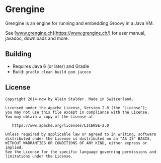 Grengine
========

Grengine is an engine for running and embedding Groovy in a Java VM.

See [www.grengine.ch](https://www.grengine.ch/) for user manual, javadoc, downloads and more.

Building
--------

* Requires Java 6 (or later) and Gradle
* Build: `gradle clean build pom jacoco`

License
-------

    Copyright 2014-now by Alain Stalder. Made in Switzerland.

    Licensed under the Apache License, Version 2.0 (the "License");
    you may not use this file except in compliance with the License.
    You may obtain a copy of the License at

       https://www.apache.org/licenses/LICENSE-2.0

    Unless required by applicable law or agreed to in writing, software
    distributed under the License is distributed on an "AS IS" BASIS,
    WITHOUT WARRANTIES OR CONDITIONS OF ANY KIND, either express or implied.
    See the License for the specific language governing permissions and
    limitations under the License.
